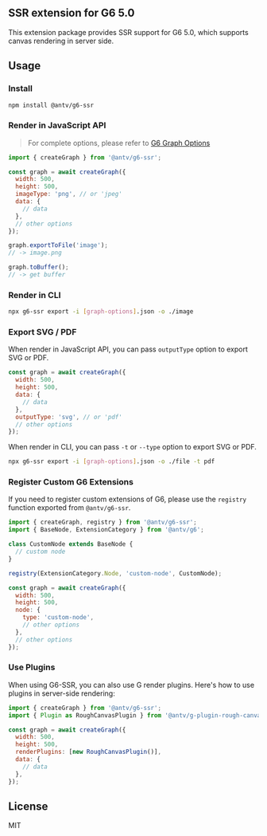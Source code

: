 ## SSR extension for G6 5.0

This extension package provides SSR support for G6 5.0, which supports canvas rendering in server side.

## Usage

### Install

```bash
npm install @antv/g6-ssr
```

### Render in JavaScript API

> For complete options, please refer to [G6 Graph Options](https://g6.antv.antgroup.com/api/graph/option)

```js
import { createGraph } from '@antv/g6-ssr';

const graph = await createGraph({
  width: 500,
  height: 500,
  imageType: 'png', // or 'jpeg'
  data: {
    // data
  },
  // other options
});

graph.exportToFile('image');
// -> image.png

graph.toBuffer();
// -> get buffer
```

### Render in CLI

```bash
npx g6-ssr export -i [graph-options].json -o ./image
```

### Export SVG / PDF

When render in JavaScript API, you can pass `outputType` option to export SVG or PDF.

```js
const graph = await createGraph({
  width: 500,
  height: 500,
  data: {
    // data
  },
  outputType: 'svg', // or 'pdf'
  // other options
});
```

When render in CLI, you can pass `-t` or `--type` option to export SVG or PDF.

```bash
npx g6-ssr export -i [graph-options].json -o ./file -t pdf
```

### Register Custom G6 Extensions

If you need to register custom extensions of G6, please use the `registry` function exported from `@antv/g6-ssr`.

```js
import { createGraph, registry } from '@antv/g6-ssr';
import { BaseNode, ExtensionCategory } from '@antv/g6';

class CustomNode extends BaseNode {
  // custom node
}

registry(ExtensionCategory.Node, 'custom-node', CustomNode);

const graph = await createGraph({
  width: 500,
  height: 500,
  node: {
    type: 'custom-node',
    // other options
  },
  // other options
});
```

### Use Plugins

When using G6-SSR, you can also use G render plugins. Here's how to use plugins in server-side rendering:

```js
import { createGraph } from '@antv/g6-ssr';
import { Plugin as RoughCanvasPlugin } from '@antv/g-plugin-rough-canvas-renderer';

const graph = await createGraph({
  width: 500,
  height: 500,
  renderPlugins: [new RoughCanvasPlugin()],
  data: {
    // data
  },
});
```

## License

MIT
